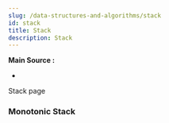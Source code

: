 ```yaml
---
slug: /data-structures-and-algorithms/stack
id: stack
title: Stack
description: Stack
---
```


**Main Source :**

- 

Stack page

### Monotonic Stack
